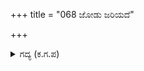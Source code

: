 +++
title = "068 ಜೋಡು ಜರಿಯದೆ"

+++

<details><summary>ಗದ್ಯ (ಕ.ಗ.ಪ) </summary>

68. ಶತ್ರುಸೈನಿಕರು ಕವಚವೂ ಹಾನಿಯಾಗದಂತೆ, ಅವರ ಉತ್ಸಾಹವೂ ಕುಂದದಂತೆ ಅರ್ಜುನನೊಡನೆ ಹೋರಾಡಿದರು. ತಮ್ಮ ತಮ್ಮಲ್ಲಿಯೇ ಉತ್ಸಾಹಗೊಂಡು ಅರ್ಜುನನ ರಥದಲ್ಲಿ ಕ್ರೂರವಾದ ಬಾಣಗಳನ್ನು ನಾಟಿದರು. ಇದನ್ನು ಅರ್ಜುನನು ನೋಡಿ, ಇನ್ನು ಇವರನ್ನು  ಹೊಗಳುವುದು ಸಾಕು ಎಂದು  ಹರಿತವಾದ ಬಾಣಗಳಿಂದ ಎಲ್ಲ ಸಾವಿರ  ಮಹಾರಥರ ಪ್ರಾಣಗಳನ್ನೂ ತೆಗೆದನು.
</details>
